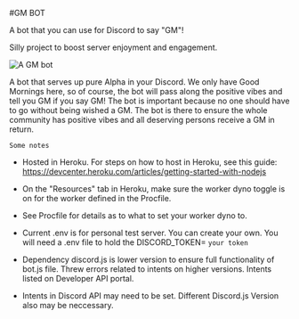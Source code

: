 
#GM BOT

A bot that you can use for Discord to say "GM"!

Silly project to boost server enjoyment and engagement. 

![A GM bot](https://github.com/ScottLozano/Discord-GM-bot/blob/master/Exodude.png?raw=true)


A bot that serves up pure Alpha in your Discord. We only have Good Mornings here, so of course, the bot will pass along the positive vibes and tell you GM if you say GM! The bot is important because no one should have to go without being wished a GM. The bot is there to ensure the whole community has positive vibes and all deserving persons receive a GM in return. 

`Some notes`

- Hosted in Heroku. For steps on how to host in Heroku, see this guide: https://devcenter.heroku.com/articles/getting-started-with-nodejs

- On the "Resources" tab in Heroku, make sure the worker dyno toggle is on for the worker defined in the Procfile. 

- See Procfile for details as to what to set your worker dyno to.

- Current .env is for personal test server. You can create your own. You will need a .env file to hold the DISCORD_TOKEN= `your token`

- Dependency discord.js is lower version to ensure full functionality of bot.js file. Threw errors related to intents on higher versions. Intents listed on Developer API portal. 
- Intents in Discord API may need to be set. Different Discord.js Version also may be neccessary. 

